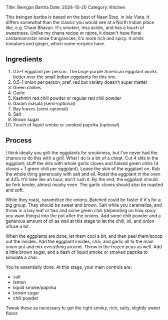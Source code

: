 Title: Beingan Bartha
Date: 2024-10-20
Category: Kitchen

This beingan bartha is based on the best of Naan Stop, in Isla Vista. It
differs somewhat than the classic you would see at a North Indian place like,
e.g. Chaat Bhavan. It's smokier, less acidic, and has a touch of sweetness.
Unlike my chana recipe or rajma, it doesn't have floral cardamom/star anise
frangrances; it's more rich and spicy. It _omits_ tomatoes and ginger, which
some recipies have.

## Ingredients

1. 0.5-1 eggplant per person. The large purple American eggplant works better
   over the small Indian eggplants for this one.
2. 0.5-1 onion per person, pref. red but variety doesn't super matter
3. Green chillies
4. Garlic
5. Kashmiri red chili powder or regular red chili powder
6. Garam masala (semi-optional)
7. Bay leaves (semi-optional)
8. Salt
9. Brown sugar
10. Touch of liquid smoke or smoked paprika (optional)

## Process

I think ideally you grill the eggplants for smokiness, but I've never had the
chance to do this with a grill. What I do is a bit of a cheat. Cut 4 slits in
the eggplant; stuff the slits with whole garlic cloves and halved green chilis
(4 cloves + 1 green chili per eggplant). Leave the skin of the eggplant on. Rub
the whole thing generously with salt and oil. Roast the eggplant in the oven
at 425. It'll take like an hour, don't rush it. By the end, the eggplant should be
fork tender, almost mushy even. The garlic cloves should also be roasted and
soft.

While they roast, caramelize the onions. Batched could be faster if it's for a
big group. They should be sweet and brown. Salt while you caramelize, and throw
in a bay leaf or two and some green chili (depending on how spicy you want
things) into the pot after the onions. Add some chili powder and a generous
amount of oil as well at this stage to let the chili, oil, and onion infuse a
bit.

When the eggplants are done, let them cool a bit, and then peel them/scoop out
the insides. Add the eggplant insides, chili, and garlic all to the main onion
pot and mix everything around. Throw in the frozen peas as well. Add a little
brown sugar, and a dash of liquid smoke or smoked paprika to simulate a char.

You're essentially done. At this stage, your main controls are:
- salt
- lemon
- liquid smoke/paprika
- brown sugar
- chili powder

Tweak these as necessary to get the right smoky, rich, salty, slightly sweet
flavor.
